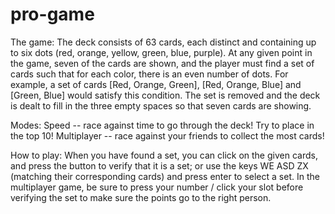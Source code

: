 pro-game
========
The game:
The deck consists of 63 cards, each distinct and containing up to six dots (red, orange, yellow, green, blue, purple). At any given point in the game, seven of the cards are shown, and the player must find a set of cards such that for each color, there is an even number of dots. For example, a set of cards [Red, Orange, Green], [Red, Orange, Blue] and [Green, Blue] would satisfy this condition. The set is removed and the deck is dealt to fill in the three empty spaces so that seven cards are showing.

Modes:
Speed -- race against time to go through the deck! Try to place in the top 10!
Multiplayer -- race against your friends to collect the most cards!

How to play:
When you have found a set, you can click on the given cards, and press the button to verify that it is a set; or use the keys WE ASD ZX (matching their corresponding cards) and press enter to select a set. In the multiplayer game, be sure to press your number / click your slot before verifying the set to make sure the points go to the right person.
